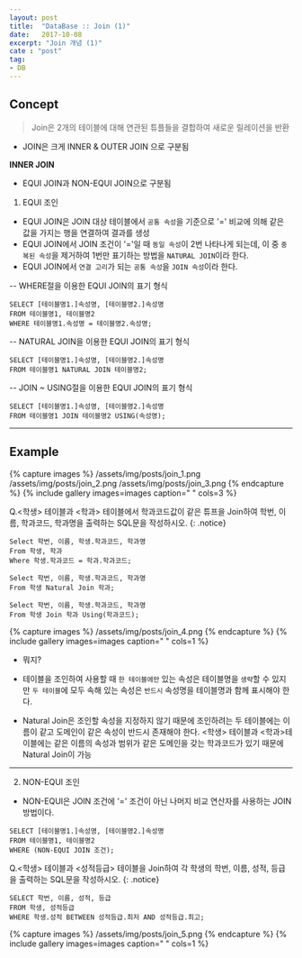 ```yaml
---
layout: post
title:  "DataBase :: Join (1)"
date:   2017-10-08
excerpt: "Join 개념 (1)"
cate : "post"
tag:
- DB
---
```


## Concept

> Join은 2개의 테이블에 대해 연관된 튜플들을 결합하여 새로운 릴레이션을 반환

* JOIN은 크게 INNER & OUTER JOIN 으로 구분됨 

**INNER JOIN**

* EQUI JOIN과 NON-EQUI JOIN으로 구분됨 

1. EQUI 조인 
* EQUI JOIN은 JOIN 대상 테이블에서 `공통 속성`을 기준으로 '=' 비교에 의해 같은 값을 가지는 행을 연결하여 결과를 생성
* EQUI JOIN에서 JOIN 조건이 '='일 때 `동일 속성`이 2번 나타나게 되는데, 이 중 `중복된 속성`을 제거하여 1번만 표기하는 방법을  `NATURAL JOIN`이라 한다.
* EQUI JOIN에서 `연결 고리`가 되는 `공통 속성`을 `JOIN 속성`이라 한다.


-- WHERE절을 이용한 EQUI JOIN의 표기 형식
 ```
SELECT [테이블명1.]속성명, [테이블명2.]속성명
FROM 테이블명1, 테이블명2
WHERE 테이블명1.속성명 = 테이블명2.속성명;
```    


-- NATURAL JOIN을 이용한 EQUI JOIN의 표기 형식
```
SELECT [테이블명1.]속성명, [테이블명2.]속성명
FROM 테이블명1 NATURAL JOIN 테이블명2;
```    

-- JOIN ~ USING절을 이용한 EQUI JOIN의 표기 형식
```
SELECT [테이블명1.]속성명, [테이블명2.]속성명
FROM 테이블명1 JOIN 테이블명2 USING(속성명);
```    
---

## Example

{% capture images %}
    /assets/img/posts/join_1.png
    /assets/img/posts/join_2.png
    /assets/img/posts/join_3.png 
{% endcapture %}
{% include gallery images=images caption=" " cols=3 %}

 Q.<학생> 테이블과 <학과> 테이블에서 학과코드값이 같은 튜프을 Join하여 학번, 이름, 학과코드, 학과명을 출력하는 SQL문을 작성하시오.
{: .notice}


```    
Select 학번, 이름, 학생.학과코드, 학과명
From 학생, 학과
Where 학생.학과코드 = 학과.학과코드;
```    

```    
Select 학번, 이름, 학생.학과코드, 학과명
From 학생 Natural Join 학과;
```    

```    
Select 학번, 이름, 학생.학과코드, 학과명
From 학생 Join 학과 Using(학과코드);
```    

{% capture images %}
    /assets/img/posts/join_4.png
{% endcapture %}
{% include gallery images=images caption=" " cols=1 %}


+ 뭐지?

* 테이블을 조인하여 사용할 때 `한 테이블에만` 있는 속성은 테이블명을 `생략`할 수 있지만 `두 테이블`에 모두 속해 있는 속성은 `반드시` 속성명을 테이블명과 함께 표시해야 한다.

* Natural Join은 조인할 속성을 지정하지 않기 때문에 조인하려는 두 테이블에는 이름이 같고 도메인이 같은 속성이 반드시 존재해야 한다. <학생> 테이블과 <학과>테이블에는 같은 이름의 속성과 범위가 같은 도메인을 갖는 학과코드가 있기 때문에 Natural Join이 가능


---


2. NON-EQUI 조인 

* NON-EQUI은 JOIN 조건에 '=' 조건이 아닌 나머지 비교 연산자를 사용하는 JOIN 방법이다.

```
SELECT [테이블명1.]속성명, [테이블명2.]속성명
FROM 테이블명1, 테이블명2
WHERE (NON-EQUI JOIN 조건);
```    

Q.<학생> 테이블과 <성적등급> 테이블을 Join하여 각 학생의 학번, 이름, 성적, 등급을 출력하는 SQL문을 작성하시오.
{: .notice}

```
SELECT 학번, 이름, 성적, 등급
FROM 학생, 성적등급
WHERE 학생.성적 BETWEEN 성적등급.최저 AND 성적등급.최고;
```    

{% capture images %}
    /assets/img/posts/join_5.png
{% endcapture %}
{% include gallery images=images caption=" " cols=1 %}
